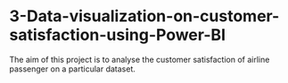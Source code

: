 # 3-Data-visualization-on-customer-satisfaction-using-Power-BI
The aim of this project is to analyse the customer satisfaction of airline passenger on a particular dataset.
